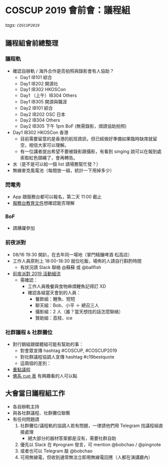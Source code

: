 # COSCUP 2019 會前會：議程組

###### tags: `COSCUP2019`

## 議程組會前總整理


### 議程軌

* 確認自辦軌 / 海外合作是否拍照與錄影會有人協助？
    * Day1 IB101 綜合
    * Day1 IB202 開源社
    * Day1 IB302 HKOSCon
    * Day1 （上午）IB304 Others
    * Day1 IB305 開源與職涯
    * Day2 IB101 綜合
    * Day2 IB202 OSC 日本
    * Day2 IB304 Others
    * Day2 IB305 下午 1pm BoF (無需錄影，煩請協助拍照)
* Day1 IB302 HKOSCon 香港
    * 目前需要留意的是香港的航班資訊，但已經做好準備如果臨時缺席就留空，相信大家可以理解。
    * 有一位講者提出希望不要被錄影跟攝影，有看到 singing 說可以在報到處索取紅色頸繩了，會再轉告。
* 水（是不是可以給一個 list 請場務幫忙發？）
* 無線麥克風電池（每間放一組，統計一下用掉多少）

### 閃電秀
* App 跟服務台都可以報名，第二天 11:00 截止
* [服務台教育文件](https://docs.google.com/document/d/11FdTSh5x33cOgK8xw4oDNcFrdRRmuBFN-CHm1zUgmlo/edit#)想確認能否理解


### BoF

* 請踴躍參加

### 前夜派對

* 08/16 19:30 開趴，在去年同一場地（掌門精釀啤酒 松高店）
* 工作人員原則上 18:00-18:30 就位吃飯，場佈的人請自行斟酌時間
    * 有狀況請 Slack 聯絡 @蘇蘇 或 @ballfish
* [前夜派對 2019 活動細流](/XwGgcwAfTBGkoB0nj4VCdw)
    * 需確認：
        * 工作人員晚餐與食物麻煩鯉魚記得訂 XD
        * 確認各組當天會到的人員：
            * 餐飲組：鯉魚、短短
            * 聊天組：Bob、小平 ＋ 總召三人
            * 攝影組：2 人（誰？當天想找的話怎麼聯絡）
            * 贊助組：荔枝、ice

### 社群議程 & 社群攤位
* 對行銷組跟媒體組可能有幫助的事：
    * 對會眾宣傳 hashtag #COSCUP, #COSCUP2019
    * 對社群議程協調人宣傳 hashtag #c19bestquote
    * 這兩個的差別：
* [重點議程](https://docs.google.com/spreadsheets/d/1r-yccBNUWwIe9TpyWu0Ow7OKHz9cejQ-m0T1VZAtqLc/edit#gid=1437927811)
* [佛系 cue 表](https://docs.google.com/spreadsheets/d/1ORvsyxs7o-UWBYQdQ5KONEFhOI1EQhGGVVY47U2bKmk/edit#gid=0) 有興趣看的人可以點

## 大會當日議程組工作
* 各自辦軌主持
* 與各社群議程、社群攤位聯繫
* 有任何問題請
    1. 社群攤位/議程軌的協調人若有問題，一律請他們用 Telegram 找議程組直接處理
        * 絕大部分的器材答案都是沒有，需要社群自助
    3. 優先以 Slack 在 #program 發言，可 mention @bobchao / @pingnote
    4. 或者也可以 Telegram 敲 @bobchao
    5. 可用無線電，但收到通常無法立即用無線電回應（人都在演講廳內）

